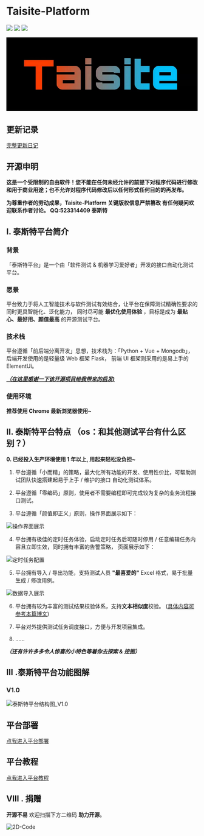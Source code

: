 # Taisite-Platform

![](https://img.shields.io/badge/-%20marvelous-orange) ![](https://img.shields.io/badge/-%20gogeous-grey) ![](https://img.shields.io/badge/-%20elegant-blue)   

![泰斯特平台LOGO.png](https://github.com/amazingTest/Taisite-Platform/blob/master/images/泰斯特平台LOGO.png)

## 更新记录

[完整更新日记](https://mp.weixin.qq.com/mp/appmsgalbum?__biz=Mzg5MzIwODY0NA==&action=getalbum&album_id=1515122445446397953&scene=173&subscene=&sessionid=undefined&enterid=1608004196&from_msgid=2247485048&from_itemidx=1&count=3#wechat_redirect)


## 开源申明

 **这是一个受限制的自由软件！您不能在任何未经允许的前提下对程序代码进行修改和用于商业用途；也不允许对程序代码修改后以任何形式任何目的的再发布。** 

 **为尊重作者的劳动成果，Taisite-Platform 关键版权信息严禁篡改 有任何疑问欢迎联系作者讨论。 QQ:523314409 泰斯特** 
 
## Ⅰ. 泰斯特平台简介

### 背景

「泰斯特平台」是一个由「软件测试 & 机器学习爱好者」开发的接口自动化测试平台。

### 愿景

 平台致力于将人工智能技术与软件测试有效结合，让平台在保障测试精确性要求的同时更具智能化、泛化能力，
 同时尽可能 **最优化使用体验** ，目标是成为 **最贴心、最好用、颜值最高** 的开源测试平台。
 
### 技术栈

 平台遵循「前后端分离开发」思想，技术栈为：「Python + Vue + Mongodb」，后端开发使用的是轻量级 Web 框架 Flask，
前端 UI 框架则采用的是易上手的 ElementUi。
 
 [***（在这里感谢一下该开源项目给我带来的启发)***](https://github.com/githublitao/api_automation_test) 

### 使用环境

**推荐使用 Chrome 最新浏览器使用~**

## Ⅱ. 泰斯特平台特点 （os：和其他测试平台有什么区别？）

 **0. 已经投入生产环境使用 1 年以上, 用起来轻松没负担~**
 
 1. 平台遵循「小而精」的策略，最大化所有功能的开发、使用性价比，可帮助测试团队快速搭建起易于上手 / 维护的接口
 自动化测试体系。
 
 2. 平台遵循「零编码」原则，使用者不需要编程即可完成较为复杂的业务流程接口测试。
 
 3. 平台遵循「颜值即正义」原则，操作界面展示如下：
 
 ![操作界面展示](https://github.com/amazingTest/Taisite-Platform/blob/master/images/操作界面展示.png)
 
 4. 平台拥有极佳的定时任务体验，启动定时任务后可随时停用 / 任意编辑任务内容且立即生效，同时拥有丰富的告警策略，
 页面展示如下：
 
 ![定时任务配置](https://github.com/amazingTest/Taisite-Platform/blob/master/images/定时任务配置.png)
 
 5. 平台拥有导入 / 导出功能，支持测试人员 **"最喜爱的"** Excel 格式，易于批量生成 / 修改用例。
 
 ![数据导入展示](https://github.com/amazingTest/Taisite-Platform/blob/master/images/数据导入展示.png)
 
 6. 平台拥有较为丰富的测试结果校验体系，支持**文本相似度**校验。
 ([具体内容可参考本篇博文](https://juejin.im/post/5cfe1dd96fb9a07ed7407321))
 
 7. 平台对外提供测试任务调度接口，方便与开发项目集成。
 
 8. ......
 
 ***（还有许许多多令人惊喜的小特色等着你去探索 & 挖掘）***
 

## Ⅲ .泰斯特平台功能图解

### V1.0

![泰斯特平台结构图_V1.0](https://github.com/amazingTest/Taisite-Platform/blob/master/images/泰斯特平台结构图_V1.0.png)

## 平台部署

[点我进入平台部署](https://mp.weixin.qq.com/s/bLyDWHCAPCshF8vmbSHtWw)

## 平台教程

[点我进入平台教程](https://shimo.im/docs/8TqxG3Ttjvj9yT8T)


## Ⅷ . 捐赠

**开源不易** 欢迎扫描下方二维码 **助力开源**。

![2D-Code](https://github.com/amazingTest/Taisite-Platform/blob/master/images/wechatDonation.jpg)    


